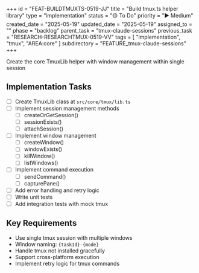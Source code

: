 +++
id = "FEAT-BUILDTMUXTS-0519-JJ"
title = "Build tmux.ts helper library"
type = "implementation"
status = "🟡 To Do"
priority = "▶️ Medium"
created_date = "2025-05-19"
updated_date = "2025-05-19"
assigned_to = ""
phase = "backlog"
parent_task = "tmux-claude-sessions"
previous_task = "RESEARCH-RESEARCHTMUX-0519-VV"
tags = [ "implementation", "tmux", "AREA:core" ]
subdirectory = "FEATURE_tmux-claude-sessions"
+++

Create the core TmuxLib helper with window management within single session

## Implementation Tasks
- [ ] Create TmuxLib class at `src/core/tmux/lib.ts`
- [ ] Implement session management methods
  - [ ] createOrGetSession()
  - [ ] sessionExists()
  - [ ] attachSession()
- [ ] Implement window management
  - [ ] createWindow()
  - [ ] windowExists()
  - [ ] killWindow()
  - [ ] listWindows()
- [ ] Implement command execution
  - [ ] sendCommand()
  - [ ] capturePane()
- [ ] Add error handling and retry logic
- [ ] Write unit tests
- [ ] Add integration tests with mock tmux

## Key Requirements
- Use single tmux session with multiple windows
- Window naming: `{taskId}-{mode}`
- Handle tmux not installed gracefully
- Support cross-platform execution
- Implement retry logic for tmux commands

